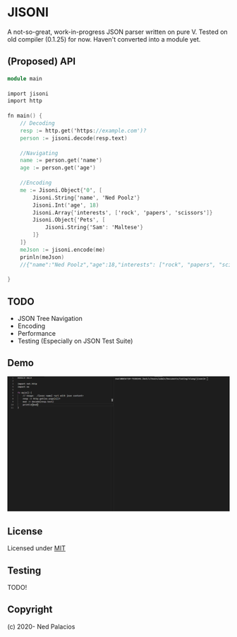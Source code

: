 # JISONI
A not-so-great, work-in-progress JSON parser written on pure V. Tested on old compiler (0.1.25) for now. Haven't converted into a module yet.

## (Proposed) API
```v
module main

import jisoni
import http

fn main() {
    // Decoding
    resp := http.get('https://example.com')?
    person := jisoni.decode(resp.text)

    //Navigating
    name := person.get('name')
    age := person.get('age')

    //Encoding
    me := Jisoni.Object{'0', [
        Jisoni.String{'name', 'Ned Poolz'}
        Jisoni.Int('age', 18)
        Jisoni.Array{'interests', ['rock', 'papers', 'scissors']}
        Jisoni.Object{'Pets', [
            Jisoni.String{'Sam': 'Maltese'}
        ]}
    ]} 
    meJson := jisoni.encode(me)
    prinln(meJson)
    //{"name":"Ned Poolz","age":18,"interests": ["rock", "papers", "scissors"],"pets":{"Sam":"Maltese"}}

}
```

## TODO
- JSON Tree Navigation
- Encoding
- Performance
- Testing (Especially on JSON Test Suite)

## Demo
![demo](demo.gif)

## License
Licensed under [MIT](LICENSE)

## Testing
TODO!

## Copyright
(c) 2020- Ned Palacios
